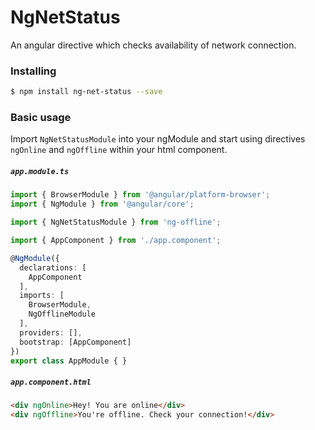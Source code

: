 # NgNetStatus
An angular directive which checks availability of network connection.

### Installing

```bash
$ npm install ng-net-status --save
```

### Basic usage
Import `NgNetStatusModule` into your ngModule and start using directives `ngOnline` and `ngOffline` within your html component.

##### **`app.module.ts`**
```ts
import { BrowserModule } from '@angular/platform-browser';
import { NgModule } from '@angular/core';

import { NgNetStatusModule } from 'ng-offline';

import { AppComponent } from './app.component';

@NgModule({
  declarations: [
    AppComponent
  ],
  imports: [
    BrowserModule,
    NgOfflineModule
  ],
  providers: [],
  bootstrap: [AppComponent]
})
export class AppModule { }
```

##### **`app.component.html`**
```html
<div ngOnline>Hey! You are online</div>
<div ngOffline>You're offline. Check your connection!</div>
```
